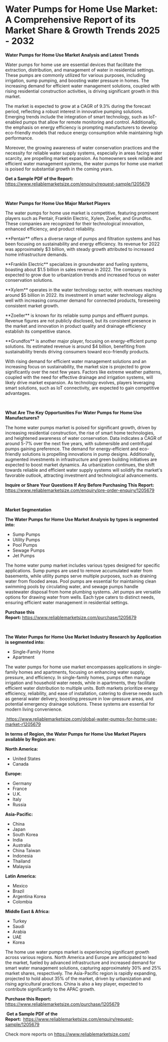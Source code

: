 <p><h1>Water Pumps for Home Use Market: A Comprehensive Report of its Market Share & Growth Trends 2025 - 2032</h1></p><p><strong>Water Pumps for Home Use Market Analysis and Latest Trends</strong></p>
<p><p>Water pumps for home use are essential devices that facilitate the extraction, distribution, and management of water in residential settings. These pumps are commonly utilized for various purposes, including irrigation, sump pumping, and boosting water pressure in homes. The increasing demand for efficient water management solutions, coupled with rising residential construction activities, is driving significant growth in this market.</p><p>The market is expected to grow at a CAGR of 9.3% during the forecast period, reflecting a robust interest in innovative pumping solutions. Emerging trends include the integration of smart technology, such as IoT-enabled pumps that allow for remote monitoring and control. Additionally, the emphasis on energy efficiency is prompting manufacturers to develop eco-friendly models that reduce energy consumption while maintaining high performance.</p><p>Moreover, the growing awareness of water conservation practices and the necessity for reliable water supply systems, especially in areas facing water scarcity, are propelling market expansion. As homeowners seek reliable and efficient water management systems, the water pumps for home use market is poised for substantial growth in the coming years.</p></p>
<p><strong>Get a Sample PDF of the Report:&nbsp;</strong> <a href="https://www.reliablemarketsize.com/enquiry/request-sample/1205679?utm_campaign=3120&utm_medium=2&utm_source=Github&utm_content=ia&utm_term=10042025&utm_id=water-pumps-for-home-use">https://www.reliablemarketsize.com/enquiry/request-sample/1205679</a></p>
<p>&nbsp;</p>
<p><strong>Water Pumps for Home Use Major Market Players</strong></p>
<p><p>The water pumps for home use market is competitive, featuring prominent players such as Pentair, Franklin Electric, Xylem, Zoeller, and Grundfos. These companies are recognized for their technological innovation, enhanced efficiency, and product reliability.</p><p>**Pentair** offers a diverse range of pumps and filtration systems and has been focusing on sustainability and energy efficiency. Its revenue for 2022 was approximately $3 billion, with steady growth attributed to increased home infrastructure demands. </p><p>**Franklin Electric** specializes in groundwater and fueling systems, boasting about $1.5 billion in sales revenue in 2022. The company is expected to grow due to urbanization trends and increased focus on water conservation solutions.</p><p>**Xylem** operates in the water technology sector, with revenues reaching around $5 billion in 2022. Its investment in smart water technology aligns well with increasing consumer demand for connected products, foreseeing consistent market growth.</p><p>**Zoeller** is known for its reliable sump pumps and effluent pumps. Revenue figures are not publicly disclosed, but its consistent presence in the market and innovation in product quality and drainage efficiency establish its competitive stance.</p><p>**Grundfos** is another major player, focusing on energy-efficient pump solutions. Its estimated revenue is around $4 billion, benefiting from sustainability trends driving consumers toward eco-friendly products. </p><p>With rising demand for efficient water management solutions and an increasing focus on sustainability, the market size is projected to grow significantly over the next few years. Factors like extreme weather patterns, coupled with the need for effective drainage and irrigation systems, will likely drive market expansion. As technology evolves, players leveraging smart solutions, such as IoT connectivity, are expected to gain competitive advantages.</p></p>
<p>&nbsp;</p>
<p><strong>What Are The Key Opportunities For Water Pumps for Home Use Manufacturers?</strong></p>
<p><p>The home water pumps market is poised for significant growth, driven by increasing residential construction, the rise of smart home technologies, and heightened awareness of water conservation. Data indicates a CAGR of around 5-7% over the next five years, with submersible and centrifugal pumps gaining preference. The demand for energy-efficient and eco-friendly solutions is propelling innovations in pump designs. Additionally, augmented investments in infrastructure and green building initiatives are expected to boost market dynamics. As urbanization continues, the shift towards reliable and efficient water supply systems will solidify the market's favorable outlook, attracting investment and technological advancements.</p></p>
<p><strong>Inquire or Share Your Questions If Any Before Purchasing This Report:</strong> <a href="https://www.reliablemarketsize.com/enquiry/pre-order-enquiry/1205679?utm_campaign=3120&utm_medium=2&utm_source=Github&utm_content=ia&utm_term=10042025&utm_id=water-pumps-for-home-use">https://www.reliablemarketsize.com/enquiry/pre-order-enquiry/1205679</a></p>
<p>&nbsp;</p>
<p><strong>Market Segmentation</strong></p>
<p><strong>The Water Pumps for Home Use Market Analysis by types is segmented into:</strong></p>
<p><ul><li>Sump Pumps</li><li>Utility Pumps</li><li>Pool Pumps</li><li>Sewage Pumps</li><li>Jet Pumps</li></ul></p>
<p><p>The home water pump market includes various types designed for specific applications. Sump pumps are used to remove accumulated water from basements, while utility pumps serve multiple purposes, such as draining water from flooded areas. Pool pumps are essential for maintaining clean swimming pools by circulating water, and sewage pumps handle wastewater disposal from home plumbing systems. Jet pumps are versatile options for drawing water from wells. Each type caters to distinct needs, ensuring efficient water management in residential settings.</p></p>
<p><strong>Purchase this Report:&nbsp;</strong><a href="https://www.reliablemarketsize.com/purchase/1205679?utm_campaign=3120&utm_medium=2&utm_source=Github&utm_content=ia&utm_term=10042025&utm_id=water-pumps-for-home-use">https://www.reliablemarketsize.com/purchase/1205679</a></p>
<p>&nbsp;</p>
<p><strong>The Water Pumps for Home Use Market Industry Research by Application is segmented into:</strong></p>
<p><ul><li>Single-Family Home</li><li>Apartment</li></ul></p>
<p><p>The water pumps for home use market encompasses applications in single-family homes and apartments, focusing on enhancing water supply, pressure, and efficiency. In single-family homes, pumps often manage irrigation and household water needs, while in apartments, they facilitate efficient water distribution to multiple units. Both markets prioritize energy efficiency, reliability, and ease of installation, catering to diverse needs such as general water delivery, boosting pressure in low-pressure areas, and potential emergency drainage solutions. These systems are essential for modern living convenience.</p></p>
<p><a href="https://www.reliablemarketsize.com/global-water-pumps-for-home-use-market-r1205679?utm_campaign=3120&utm_medium=2&utm_source=Github&utm_content=ia&utm_term=10042025&utm_id=water-pumps-for-home-use">&nbsp;https://www.reliablemarketsize.com/global-water-pumps-for-home-use-market-r1205679</a></p>
<p><strong>In terms of Region, the Water Pumps for Home Use Market Players available by Region are:</strong></p>
<p>
    <p> <strong> North America: </strong>
        <ul>
            <li>United States</li>
            <li>Canada</li>
        </ul>
        </p> 
    <p> <strong> Europe: </strong>
        <ul>
            <li>Germany</li>
            <li>France</li>
            <li>U.K.</li>
            <li>Italy</li>
            <li>Russia</li>
        </ul>
        </p> 
    <p> <strong> Asia-Pacific: </strong>
        <ul>
            <li>China</li>
            <li>Japan</li>
            <li>South Korea</li>
            <li>India</li>
            <li>Australia</li>
            <li>China Taiwan</li>
            <li>Indonesia</li>
            <li>Thailand</li>
            <li>Malaysia</li>
        </ul>
        </p> 
    <p> <strong> Latin America: </strong>
        <ul>
            <li>Mexico</li>
            <li>Brazil</li>
            <li>Argentina Korea</li>
            <li>Colombia</li>
        </ul>
        </p> 
    <p> <strong> Middle East & Africa: </strong>
        <ul>
            <li>Turkey</li>
            <li>Saudi</li>
            <li>Arabia</li>
            <li>UAE</li>
            <li>Korea</li>
        </ul>
    </p>
    </p>
<p><p>The home use water pumps market is experiencing significant growth across various regions. North America and Europe are anticipated to lead the market, fueled by advanced infrastructure and increased demand for smart water management solutions, capturing approximately 30% and 25% market shares, respectively. The Asia-Pacific region is rapidly expanding, projected to hold about 35% of the market, driven by urbanization and rising agricultural practices. China is also a key player, expected to contribute significantly to the APAC growth.</p></p>
<p><strong>Purchase this Report: </strong><a href="https://www.reliablemarketsize.com/purchase/1205679?utm_campaign=3120&utm_medium=2&utm_source=Github&utm_content=ia&utm_term=10042025&utm_id=water-pumps-for-home-use">https://www.reliablemarketsize.com/purchase/1205679</a></p>
<p>&nbsp;<strong>Get a Sample PDF of the Report:&nbsp;&nbsp;</strong><a href="https://www.reliablemarketsize.com/enquiry/request-sample/1205679?utm_campaign=3120&utm_medium=2&utm_source=Github&utm_content=ia&utm_term=10042025&utm_id=water-pumps-for-home-use">https://www.reliablemarketsize.com/enquiry/request-sample/1205679</a></p>
<p><strong></strong></p>
<p>Check more reports on <a href="https://www.reliablemarketsize.com/?utm_campaign=3120&utm_medium=2&utm_source=Github&utm_content=ia&utm_term=10042025&utm_id=water-pumps-for-home-use">https://www.reliablemarketsize.com/</a></p>